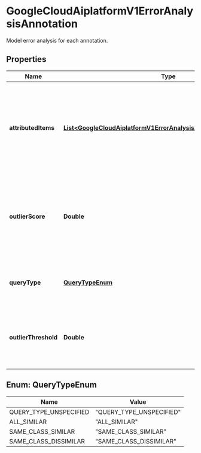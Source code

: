 

# GoogleCloudAiplatformV1ErrorAnalysisAnnotation

Model error analysis for each annotation.

## Properties

| Name | Type | Description | Notes |
|------------ | ------------- | ------------- | -------------|
|**attributedItems** | [**List&lt;GoogleCloudAiplatformV1ErrorAnalysisAnnotationAttributedItem&gt;**](GoogleCloudAiplatformV1ErrorAnalysisAnnotationAttributedItem.md) | Attributed items for a given annotation, typically representing neighbors from the training sets constrained by the query type. |  [optional] |
|**outlierScore** | **Double** | The outlier score of this annotated item. Usually defined as the min of all distances from attributed items. |  [optional] |
|**queryType** | [**QueryTypeEnum**](#QueryTypeEnum) | The query type used for finding the attributed items. |  [optional] |
|**outlierThreshold** | **Double** | The threshold used to determine if this annotation is an outlier or not. |  [optional] |



## Enum: QueryTypeEnum

| Name | Value |
|---- | -----|
| QUERY_TYPE_UNSPECIFIED | &quot;QUERY_TYPE_UNSPECIFIED&quot; |
| ALL_SIMILAR | &quot;ALL_SIMILAR&quot; |
| SAME_CLASS_SIMILAR | &quot;SAME_CLASS_SIMILAR&quot; |
| SAME_CLASS_DISSIMILAR | &quot;SAME_CLASS_DISSIMILAR&quot; |



